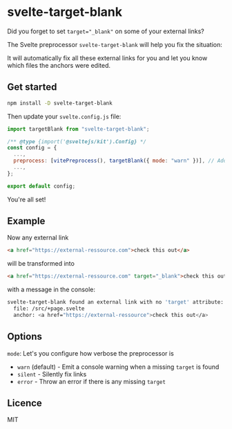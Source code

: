 # svelte-target-blank

Did you forget to set `target="_blank"` on some of your external links?

The Svelte preprocessor `svelte-target-blank` will help you fix the situation:

It will automatically fix all these external links for you and let you know which files the anchors were edited.


## Get started

```sh
npm install -D svelte-target-blank
```

Then update your `svelte.config.js` file:

```js
import targetBlank from "svelte-target-blank";

/** @type {import('@sveltejs/kit').Config} */
const config = {
  ...,
  preprocess: [vitePreprocess(), targetBlank({ mode: "warn" })], // Add it to the list
  ...,
};

export default config;

```

You're all set!

## Example

Now any external link

```html
<a href="https://external-ressource.com">check this out</a>
```

will be transformed into

```html
<a href="https://external-ressource.com" target="_blank">check this out</a>
```

with a message in the console:

```sh
svelte-target-blank found an external link with no 'target' attribute:
  file: /src/+page.svelte
  anchor: <a href="https://external-ressource">check this out</a>
```


## Options

`mode`: Let's you configure how verbose the preprocessor is

- `warn` (default) - Emit a console warning when a missing `target` is found
- `silent` - Silently fix links
- `error` - Throw an error if there is any missing `target`


## Licence

MIT
